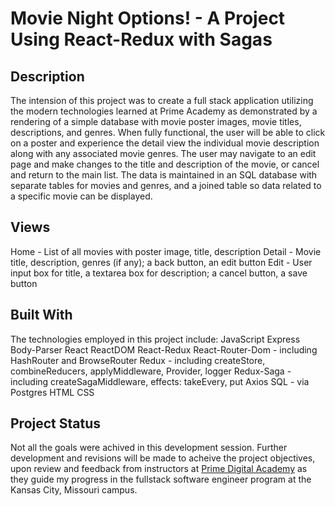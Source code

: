 # Movie Night Options! - A Project Using React-Redux with Sagas

## Description

The intension of this project was to create a full stack application utilizing the modern technologies learned at Prime Academy as demonstrated by a rendering of a simple database with movie poster images, movie titles, descriptions, and genres. When fully functional, the user will be able to click on a poster and experience the detail view the individual movie description along with any associated movie genres. The user may navigate to an edit page and make changes to the title and description of the movie, or cancel and return to the main list. The data is maintained in an SQL database with separate tables for movies and genres, and a joined table so data related to a specific movie can be displayed.

## Views

Home - List of all movies with poster image, title, description
Detail - Movie title, description, genres (if any); a back button, an edit button
Edit - User input box for title, a textarea box for description; a cancel button, a save button

## Built With

The technologies employed in this project include:
JavaScript
Express
Body-Parser
React
ReactDOM
React-Redux
React-Router-Dom - including HashRouter and BrowseRouter
Redux - including createStore, combineReducers, applyMiddleware, Provider, logger
Redux-Saga - including createSagaMiddleware, effects: takeEvery, put
Axios
SQL - via Postgres
HTML
CSS

## Project Status

Not all the goals were achived in this development session. Further development and revisions will be made to acheive the project objectives, upon review and feedback from instructors at [Prime Digital Academy](www.primeacademy.io) as they guide my progress in the fullstack software engineer program at the Kansas City, Missouri campus.
